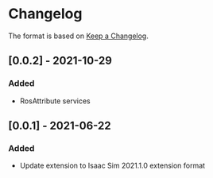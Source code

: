 # Changelog

The format is based on [Keep a Changelog](https://keepachangelog.com/en/1.0.0/).

## [0.0.2] - 2021-10-29
### Added
- RosAttribute services

## [0.0.1] - 2021-06-22
### Added
- Update extension to Isaac Sim 2021.1.0 extension format
